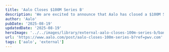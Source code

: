```yaml
---
title: 'Aalo Closes $100M Series B'
description: 'We are excited to announce that Aalo has closed a $100M Series B financing round, led by Valor Equity Partners.'
author: 'Aalo'
pubDate: '2025-08-19'
updatedDate: '2025-08-19'
heroImage: '../../images/library/external-aalo-closes-100m-series-b/banner_16_9-1.jpg'
url: 'https://www.aalo.com/post/aalo-closes-100m-series-b?ref=pwv.com'
tags: ['aalo', 'external']
---
```


